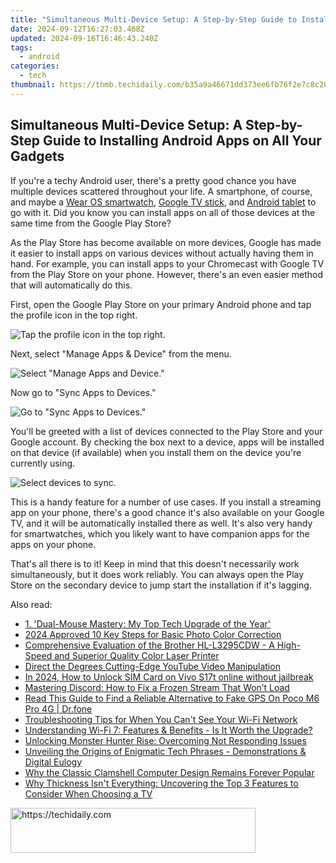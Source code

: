 ```yaml
---
title: "Simultaneous Multi-Device Setup: A Step-by-Step Guide to Installing Android Apps on All Your Gadgets"
date: 2024-09-12T16:27:03.468Z
updated: 2024-09-16T16:46:43.240Z
tags:
  - android
categories:
  - tech
thumbnail: https://thmb.techidaily.com/b35a9a46671dd373ee6fb76f2e7c8c289a52fdab2f2b7f6dd74a2f0921700773.jpg
---
```


## Simultaneous Multi-Device Setup: A Step-by-Step Guide to Installing Android Apps on All Your Gadgets

If you're a techy Android user, there's a pretty good chance you have multiple devices scattered throughout your life. A smartphone, of course, and maybe a [Wear OS smartwatch](https://ai-topics.techidaily.com/new-exploring-ai-face-generators/), [Google TV stick](https://fake-location.techidaily.com/wondering-the-best-alternative-to-hola-on-apple-iphone-6s-plus-here-is-the-answer-drfone-by-drfone-virtual-ios/), and [Android tablet](https://youtube-sure.techidaily.com/16757146-updated-bite-sized-video-knowledge-now/) to go with it. Did you know you can install apps on all of those devices at the same time from the Google Play Store?

 As the Play Store has become available on more devices, Google has made it easier to install apps on various devices without actually having them in hand. For example, you can install apps to your Chromecast with Google TV from the Play Store on your phone. However, there's an even easier method that will automatically do this.

 First, open the Google Play Store on your primary Android phone and tap the profile icon in the top right.

![Tap the profile icon in the top right.](https://static1.howtogeekimages.com/wordpress/wp-content/uploads/2023/10/screenshot_20231011-162308.png) 

 Next, select "Manage Apps & Device" from the menu.

![Select "Manage Apps and Device."](https://static1.howtogeekimages.com/wordpress/wp-content/uploads/2023/10/screenshot_20231011-162327.png) 

 Now go to "Sync Apps to Devices."

![Go to "Sync Apps to Devices."](https://static1.howtogeekimages.com/wordpress/wp-content/uploads/2023/10/screenshot_20231011-162338.png) 

 You'll be greeted with a list of devices connected to the Play Store and your Google account. By checking the box next to a device, apps will be installed on that device (if available) when you install them on the device you're currently using.

![Select devices to sync.](https://static1.howtogeekimages.com/wordpress/wp-content/uploads/2023/10/screenshot_20231011-162815.png) 

 This is a handy feature for a number of use cases. If you install a streaming app on your phone, there's a good chance it's also available on your Google TV, and it will be automatically installed there as well. It's also very handy for smartwatches, which you likely want to have companion apps for the apps on your phone.

 That's all there is to it! Keep in mind that this doesn't necessarily work simultaneously, but it does work reliably. You can always open the Play Store on the secondary device to jump start the installation if it's lagging.

<ins class="adsbygoogle"
     style="display:block"
     data-ad-format="autorelaxed"
     data-ad-client="ca-pub-7571918770474297"
     data-ad-slot="1223367746"></ins>

<ins class="adsbygoogle"
     style="display:block"
     data-ad-client="ca-pub-7571918770474297"
     data-ad-slot="8358498916"
     data-ad-format="auto"
     data-full-width-responsive="true"></ins>

<span class="atpl-alsoreadstyle">Also read:</span>
<div><ul>
<li><a href="https://hardware-reviews.techidaily.com/1-dual-mouse-mastery-my-top-tech-upgrade-of-the-year/"><u>1. 'Dual-Mouse Mastery: My Top Tech Upgrade of the Year'</u></a></li>
<li><a href="https://extra-lessons.techidaily.com/2024-approved-10-key-steps-for-basic-photo-color-correction/"><u>2024 Approved 10 Key Steps for Basic Photo Color Correction</u></a></li>
<li><a href="https://hardware-tips.techidaily.com/comprehensive-evaluation-of-the-brother-hl-l3295cdw-a-high-speed-and-superior-quality-color-laser-printer/"><u>Comprehensive Evaluation of the Brother HL-L3295CDW - A High-Speed and Superior Quality Color Laser Printer</u></a></li>
<li><a href="https://youtube-clips.techidaily.com/direct-the-degrees-cutting-edge-youtube-video-manipulation/"><u>Direct the Degrees Cutting-Edge YouTube Video Manipulation</u></a></li>
<li><a href="https://sim-unlock.techidaily.com/in-2024-how-to-unlock-sim-card-on-vivo-s17t-online-without-jailbreak-by-drfone-android/"><u>In 2024, How to Unlock SIM Card on Vivo S17t online without jailbreak</u></a></li>
<li><a href="https://win-able.techidaily.com/mastering-discord-how-to-fix-a-frozen-stream-that-wont-load/"><u>Mastering Discord: How to Fix a Frozen Stream That Won’t Load</u></a></li>
<li><a href="https://fake-location.techidaily.com/read-this-guide-to-find-a-reliable-alternative-to-fake-gps-on-poco-m6-pro-4g-drfone-by-drfone-virtual-android/"><u>Read This Guide to Find a Reliable Alternative to Fake GPS On Poco M6 Pro 4G | Dr.fone</u></a></li>
<li><a href="https://techtrends.techidaily.com/troubleshooting-tips-for-when-you-cant-see-your-wi-fi-network/"><u>Troubleshooting Tips for When You Can't See Your Wi-Fi Network</u></a></li>
<li><a href="https://hardware-reviews.techidaily.com/understanding-wi-fi-7-features-and-benefits-is-it-worth-the-upgrade/"><u>Understanding Wi-Fi 7: Features & Benefits - Is It Worth the Upgrade?</u></a></li>
<li><a href="https://extra-hints.techidaily.com/unlocking-monster-hunter-rise-overcoming-not-responding-issues/"><u>Unlocking Monster Hunter Rise: Overcoming Not Responding Issues</u></a></li>
<li><a href="https://hardware-reviews.techidaily.com/unveiling-the-origins-of-enigmatic-tech-phrases-demonstrations-and-digital-eulogy/"><u>Unveiling the Origins of Enigmatic Tech Phrases - Demonstrations & Digital Eulogy</u></a></li>
<li><a href="https://hardware-reviews.techidaily.com/why-the-classic-clamshell-computer-design-remains-forever-popular/"><u>Why the Classic Clamshell Computer Design Remains Forever Popular</u></a></li>
<li><a href="https://hardware-reviews.techidaily.com/why-thickness-isnt-everything-uncovering-the-top-3-features-to-consider-when-choosing-a-tv/"><u>Why Thickness Isn't Everything: Uncovering the Top 3 Features to Consider When Choosing a TV</u></a></li>
</ul></div>

<!-- affiliate ads begin -->
<a href="https://aligracehair.sjv.io/c/5597632/2135359/19272" target="_top" id="2135359">
  <img src="//a.impactradius-go.com/display-ad/19272-2135359" border="0" alt="https://techidaily.com" width="392" height="72"/>
</a>
<img height="0" width="0" src="https://aligracehair.sjv.io/i/5597632/2135359/19272" style="position:absolute;visibility:hidden;" border="0" />
<!-- affiliate ads end -->

